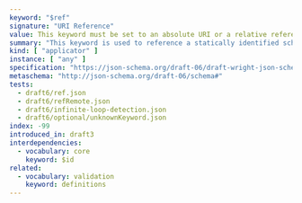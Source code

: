 ```yaml
---
keyword: "$ref"
signature: "URI Reference"
value: This keyword must be set to an absolute URI or a relative reference as defined by [RFC 3986](https://www.rfc-editor.org/info/rfc3986), where its fragment (if any) can consist of a JSON Pointer as defined by [RFC 6901](https://datatracker.ietf.org/doc/html/rfc6901)
summary: "This keyword is used to reference a statically identified schema."
kind: [ "applicator" ]
instance: [ "any" ]
specification: "https://json-schema.org/draft-06/draft-wright-json-schema-01#rfc.section.8"
metaschema: "http://json-schema.org/draft-06/schema#"
tests:
  - draft6/ref.json
  - draft6/refRemote.json
  - draft6/infinite-loop-detection.json
  - draft6/optional/unknownKeyword.json
index: -99
introduced_in: draft3
interdependencies:
  - vocabulary: core
    keyword: $id
related:
  - vocabulary: validation
    keyword: definitions
---
```

